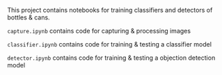 This project contains notebooks for training classifiers and detectors of bottles & cans.

`capture.ipynb` contains code for capturing & processing images

`classifier.ipynb` contains code for training & testing a classifier model

`detector.ipynb` contains code for training & testing a objection detection model
